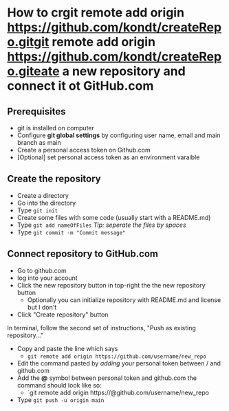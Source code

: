# How to crgit remote add origin https://github.com/kondt/createRepo.gitgit remote add origin https://github.com/kondt/createRepo.giteate a new repository and connect it ot GitHub.com
## Prerequisites
   * git is installed on computer
   * Configure **git global settings** by configuring user name, email and main branch as main
   * Create a personal access token on Github.com
   * [Optional] set personal access token as an environment varaible

## Create the repository
   * Create a directory
   * Go into the  directory
   * Type `git init`
   * Create some files with some code (usually start with a README.md)
   * Type `git add nameOfFiles` *Tip: seperate the files by spaces*
   * Type `git commit -m "Commit message"`

## Connect repository to GitHub.com
   * Go to github.com
   * log into your account
   * Click the new repository button in top-right the the new repository button
       * Optionally you can initialize repository with README.md and license but I don't
   * Click "Create repository" button

In terminal, follow the second set of instructions, "Push as existing repository..."
   * Copy and paste the line which says
       * `git remote add origin https://github.com/username/new_repo`
   * Edit the command pasted by *adding* your personal token between / and github.com
   * Add the **@** symbol between personal token and github.com the command should look like so:
       * `git remote add origin https://<personal-token>@github.com/username/new_repo
   * Type `git push -u origin main` 
